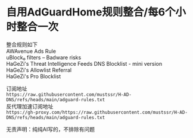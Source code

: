 # 自用AdGuardHome规则整合/每6个小时整合一次
整合规则如下  
AWAvenue Ads Rule  
uBlock₀ filters – Badware risks  
HaGeZi's Threat Intelligence Feeds DNS Blocklist - mini version  
HaGeZi's Allowlist Referral  
HaGeZi's Pro Blocklist  

订阅地址  
`https://raw.githubusercontent.com/mustssr/H-AD-DNS/refs/heads/main/adguard-rules.txt`  
反代理加速订阅地址  
`https://gh-proxy.com/https://raw.githubusercontent.com/mustssr/H-AD-DNS/refs/heads/main/adguard-rules.txt`  
  
无责声明：纯纯AI写的，不排除有问题
